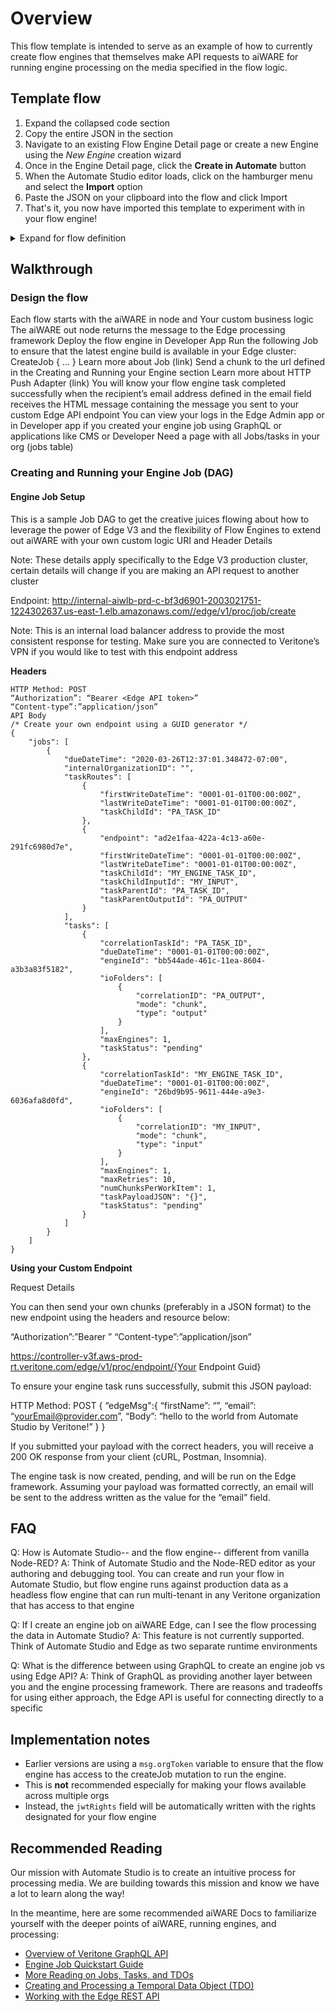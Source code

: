 # Overview

This flow template is intended to serve as an example of how to currently create flow engines that themselves make API requests to aiWARE for running engine processing on the media specified in the flow logic. 

## Template flow

1. Expand the collapsed code section
1. Copy the entire JSON in the section
1. Navigate to an existing Flow Engine Detail page or create a new Engine using the _New Engine_ creation wizard
1. Once in the Engine Detail page, click the **Create in Automate** button
1. When the Automate Studio editor loads, click on the hamburger menu and select the **Import** option
1. Paste the JSON on your clipboard into the flow and click Import
1. That's it, you now have imported this template to experiment with in your flow engine!

<details>
<summary>Expand for flow definition </summary>

```
[{"id":"e8111db7.09df3","type":"subflow","name":"aiWARE Poll Job (BETA)","info":"# Overview\nThis subflow encapsulates the polling pattern that accepts a `JobId` and polls the Job status\n\n## Input\n - `msg.jobId` - expects a valid Id of a Job created in your Veritone Organization\n\n## Output\n 1. The top port outputs the `msg.payload` and stores the results of the job query in JSON format\n 2. The bottom port outputs *failed* or *aborted* jobs in the `msg.payload` property\n\n## Beta Tag\n - Does *not* gracefully handle errors\n - Does *not* handle edge cases very well\n","category":"","in":[{"x":86.65465545654297,"y":286.2382164001465,"wires":[{"id":"6e023b2.85155c4"}]}],"out":[{"x":844.5081176757812,"y":494.53173828125,"wires":[{"id":"606a1259.1bbd6c","port":2}]},{"x":841.7302913665771,"y":588.9761734008789,"wires":[{"id":"606a1259.1bbd6c","port":4},{"id":"606a1259.1bbd6c","port":5}]}],"env":[],"color":"#FFAAAA","icon":"node-red/veritone-logo-transparent.png"},{"id":"606a1259.1bbd6c","type":"switch","z":"e8111db7.09df3","name":"check task status","property":"jobStatus","propertyType":"msg","rules":[{"t":"eq","v":"queued","vt":"str"},{"t":"eq","v":"running","vt":"str"},{"t":"eq","v":"complete","vt":"str"},{"t":"eq","v":"pending","vt":"str"},{"t":"eq","v":"failed","vt":"str"},{"t":"eq","v":"aborted","vt":"str"}],"checkall":"true","repair":false,"outputs":6,"x":450,"y":480,"wires":[["ab388984.585d58"],["ab388984.585d58"],[],["ab388984.585d58"],[],[]]},{"id":"ab388984.585d58","type":"delay","z":"e8111db7.09df3","name":"Keep Polling 25s...","pauseType":"delay","timeout":"25","timeoutUnits":"seconds","rate":"1","nbRateUnits":"1","rateUnits":"second","randomFirst":"1","randomLast":"5","randomUnits":"seconds","drop":false,"x":852.1390075683594,"y":394.976318359375,"wires":[["1ca061b0.c89f7e"]]},{"id":"1ca061b0.c89f7e","type":"aiware","z":"e8111db7.09df3","name":"CheckJobStatus","format":"handlebars","syntax":"mustache","template":"query checkJobStatus{\n    job(id:\"{{jobId}}\" ) {\n    id\n    status\n    targetId\n    tasks {\n        records{\n            id\n            status\n            jobId\n            output\n            engine{\n                id\n                name\n                categoryId\n                }\n                target{\n                id\n                organization{\n                    id\n                    name\n                    }\n                }\n            }\n        }\n    }\n}","x":510,"y":280,"wires":[["ce3b92f3.78069"],[]]},{"id":"ce3b92f3.78069","type":"change","z":"e8111db7.09df3","name":"get task details","rules":[{"p":"jobStatus","t":"set","pt":"msg","to":"payload.job.status","tot":"msg"},{"p":"jobId","t":"set","pt":"msg","to":"payload.job.id","tot":"msg"},{"p":"tdoId","t":"set","pt":"msg","to":"payload.job.targetId","tot":"msg"}],"action":"","property":"","from":"","to":"","reg":false,"x":406.2858581542969,"y":373.85693359375,"wires":[["606a1259.1bbd6c"]]},{"id":"6e023b2.85155c4","type":"change","z":"e8111db7.09df3","name":"set jobId","rules":[{"p":"jobId","t":"set","pt":"msg","to":"payload.createJob.id","tot":"msg"}],"action":"","property":"","from":"","to":"","reg":false,"x":240,"y":280,"wires":[["1ca061b0.c89f7e"]]},{"id":"841b1307.fc4df","type":"subflow","name":"Transcription process","info":"","category":"","in":[{"x":60,"y":180,"wires":[{"id":"64223232.ab95dc"}]}],"out":[{"x":960,"y":120,"wires":[{"id":"4710fd05.5a5c14","port":0}]},{"x":940,"y":240,"wires":[{"id":"4710fd05.5a5c14","port":1}]}],"env":[],"color":"#FFAAAA","icon":"node-red/veritone-logo-transparent.png"},{"id":"4710fd05.5a5c14","type":"subflow:e8111db7.09df3","z":"841b1307.fc4df","name":"","env":[],"x":750,"y":180,"wires":[[],[]]},{"id":"f5417735.7adf18","type":"aiware","z":"841b1307.fc4df","name":"transcribe","format":"handlebars","syntax":"mustache","template":"mutation createJob{\n  createJob(input:{\n    isReprocessJob:true\n    targetId:\"{{tdoId}}\" #merge in payload value w/ mustache syntax\n    tasks: [\n       {\n        engineId: \"54525249-da68-4dbf-b6fe-aea9a1aefd4d\"\n        #transcription\n       }]\n  }) {\n    id\n  }\n}","x":480,"y":180,"wires":[["4710fd05.5a5c14"],[]]},{"id":"64223232.ab95dc","type":"function","z":"841b1307.fc4df","name":"Parse chunk buffer","func":"//hardcode the API url for this run\nmsg.url = 'https://api.veritone.com/v3/graphql';\n\n//Hardcoded token for Automate Training Org\nmsg.orgToken = '256235:6a4523ece2fd4cc89fbc7975b726795ce1a46d384cb1441b8ff14b22afc5f840';\n\n//Parse the string into a JSON\n//We should evaluate if this is actually a JSOn\nconst obj = JSON.parse(Buffer.from(msg.payload.aiwareChunk));\nconst {edgePayload} = obj;\n\n//Now we can start parsing the actual JSON message :-D\n//Check for tdoId value\nif(edgePayload.tdoId){\n    msg.tdoId = edgePayload.tdoId\n}\n//Now check for sendTo value\nmsg.to = edgePayload.sendTo || \"andrew+noSendTo@veritone.com\";\nmsg.firstName = edgePayload.firstName || 'AndyThere';\n//Create an event msg that saves `aiware in` payload\nmsg.event = msg.payload;\nmsg.payload.aiwareChunkObject = obj;\nreturn msg;","outputs":1,"noerr":0,"x":270,"y":180,"wires":[["f5417735.7adf18"]]},{"id":"5b3f707a.c5944","type":"subflow","name":"concat cognitive results","info":"","category":"","in":[{"x":40,"y":80,"wires":[{"id":"9c241f6.24ee7e"}]}],"out":[{"x":1120,"y":300,"wires":[{"id":"f083cdd9.2dda3","port":0}]},{"x":400,"y":200,"wires":[{"id":"9c241f6.24ee7e","port":1},{"id":"9c5dbb53.afe8d8","port":1},{"id":"dfb8420f.ecbd4","port":1}]}],"env":[],"color":"#FFAAAA","icon":"font-awesome/fa-bolt"},{"id":"3c39c314.5930dc","type":"function","z":"5b3f707a.c5944","name":"Process Results","func":"// Save TDO name to use as filename of Word document:\n\nmsg.filename = \"\";\nvar tdoNameArray = msg.payload.temporalDataObject.name.split(\".\");\n\nfor (var i = 0; i < tdoNameArray.length - 1; i++)\n{\n    msg.filename += tdoNameArray[i] + \".\";\n}\n\nmsg.filename += \"docx\";\n\n// Save Engine IDs for Transcription and Speaker Separation engine tasks that have completed on the TDO:\n\n// Engine ID of TDO's Transcription engine \nvar transcriptionEngineId = \"\";\n\n// Engine ID of TDO's translate engine\nvar translateEngineId = \"\";\n\nvar jobArray = msg.payload.temporalDataObject.jobs.records;\n\nfor (var i = 0; i < jobArray.length; i++)\n{\n\tvar taskArray = jobArray[i].tasks.records;\n\n\tfor (var j = 0; j < taskArray.length; j++)\n\t{\n\t\tvar curEngineId = taskArray[j].engine.id;\t\t\t\t\n\t\tvar curEngineCategoryId = taskArray[j].engine.category.id;\n\t\t\n\t\t// Use first Engine ID encountered for Transcription category\n\t\tif (curEngineCategoryId === \"67cd4dd0-2f75-445d-a6f0-2f297d6cd182\" && transcriptionEngineId === \"\")\n\t\t{\n\t\t\ttranscriptionEngineId = curEngineId;\n\t\t}\n\t\t// Use first Engine ID encountered for Translate category\n\t\telse if (curEngineCategoryId === \"3b2b2ff8-44aa-4db4-9b71-ff96c3bf5923\" && translateEngineId === \"\")\n\t\t{\n\t\t\ttranslateEngineId = curEngineId;\n\t\t}\n\t}\n}\n\nmsg.transcriptionEngineId = transcriptionEngineId;\nmsg.translateEngineId = translateEngineId;\n\nreturn msg;","outputs":1,"noerr":0,"x":420,"y":80,"wires":[["9c5dbb53.afe8d8"]]},{"id":"9c241f6.24ee7e","type":"aiware","z":"5b3f707a.c5944","name":"get EngineIDs","format":"handlebars","syntax":"mustache","template":"query {\n  temporalDataObject(id: \"{{tdoId}}\") {\n    name\n    jobs {\n      records {\n        id\n        createdDateTime\n        status\n        tasks(status: complete) {\n          records {\n            id\n            status\n            engine {\n              id\n              name\n              category {\n                id\n                name\n              }\n            }\n          }\n        }\n      }      \n    }\n  }\n}","x":200,"y":80,"wires":[["3c39c314.5930dc"],[]]},{"id":"9c5dbb53.afe8d8","type":"switch","z":"5b3f707a.c5944","name":"Translation Exists?","property":"translateEngineId","propertyType":"msg","rules":[{"t":"empty"},{"t":"nempty"}],"checkall":"true","repair":false,"outputs":2,"x":627.5555419921875,"y":80,"wires":[["dfb8420f.ecbd4"],[]]},{"id":"dfb8420f.ecbd4","type":"aiware","z":"5b3f707a.c5944","name":"Get Engine Results","format":"handlebars","syntax":"mustache","template":"query {\n\tengineResults(tdoId: \"{{tdoId}}\", engineIds: [\"{{transcriptionEngineId}}\"]) {\n\t  records {\n\t\ttdoId\n\t\tengineId\n\t\tstartOffsetMs\n\t\tstopOffsetMs\n\t\tjsondata\n\t\tassetId\n\t\tuserEdited\n\t  }\n\t}\n}","x":870,"y":80,"wires":[["18d0dd43.4a6b63"],[]]},{"id":"18d0dd43.4a6b63","type":"function","z":"5b3f707a.c5944","name":"format engine results","func":"\nvar transcriptionArray = msg.payload.engineResults.records[0].jsondata.series;  // JSON output of Transcription engine results\nvar textContent = \"\";\t                                                        // Content of \"text\" output\n\n// Go through each word in \"transcriptionArray\" and build \"textContent\"\nfor (var i = 0; i < transcriptionArray.length; i++)\n{\n\tvar curWord = transcriptionArray[i].words[0].word;\n\t\n\t// If current word is a period, append it to \"textContent\"\n\tif (curWord === \".\")\n\t{\n\t\ttextContent += curWord;\n\t}\n\t// Otherwise, append a space followed by the current word to \"textContent\"\n\telse\n\t{\n\t\ttextContent += \" \" + curWord;\n\t}\n}\n\nmsg.textContent = textContent.trim();\nnode.warn(\"msg.textContent = \" + msg.textContent);\n\nmsg.to = 'andrew+blmbgreport@veritone.com';\nmsg.cc = 'minh.nguyen+blmbgreport@setacinq.vn';\n\nmsg.topic = 'Your NLP Results (Flow Engine)';\n\nreturn msg;","outputs":1,"noerr":0,"x":760,"y":300,"wires":[["f083cdd9.2dda3"]]},{"id":"f083cdd9.2dda3","type":"template","z":"5b3f707a.c5944","name":"format html","field":"payload","fieldType":"msg","format":"handlebars","syntax":"mustache","template":"<!DOCTYPE html PUBLIC \"-//W3C//DTD HTML 4.01 Transitional//EN\"\n   \"http://www.w3.org/TR/html4/loose.dtd\">\n<html>\n<head>\n    <meta http-equiv=\"Content-Type\" content=\"text/html; charset=UTF-8\">\n    <meta name=\"viewport\" content=\"initial-scale=1.0\">\n    <meta name=\"format-detection\" content=\"telephone=no\">\n    <title>aiWARE analytics report</title>\n    <style type=\"text/css\" data-premailer=\"ignore\">\n        .ReadMsgBody { width: 100%; background-color: #f4f4f4;}\n        .ExternalClass {width: 100%; background-color: #f4f4f4;}\n        .ExternalClass, .ExternalClass p, .ExternalClass span, .ExternalClass font, .ExternalClass td, .ExternalClass div {line-height:100%;}\n        body {-webkit-text-size-adjust:none; -ms-text-size-adjust:none;}\n        body {margin:0; padding:0;}\n        table {border-spacing:0;}\n        table td {border-collapse:collapse;}\n        .yshortcuts a {border-bottom: none !important;}\n        @media screen and (max-width: 600px), screen and (max-device-width: 600px) {\n            table[class=\"container\"] { width: 95% !important; }\n        }\n        @media screen and (max-width: 480px), screen and (max-device-width: 480px) {\n            td[class=\"container-padding\"] { padding-left: 12px !important; padding-right: 12px !important; }\n          \ttable.container td.logo { text-align: center; border-bottom: 1px solid #efefef; height:100px; color:#fff }\n        }\n    </style>\n    <style type=\"text/css\">\n        body { background-color: #f4f4f4; padding: 10px 0; margin: 10px 0; }\n        table.container { font-family: Lato, Arial, sans-serif; color: #434343; }\n        table.container td.header div { height: 10px; border: 1px solid #042f6d; }\n        table.container td.logo { background-size: cover; text-align: center; border-bottom: 1px solid #efefef; height:200px; color:#fff }\n        h1, h2, h3, h4, h5, h6 { color: #4e7ca4; line-height: 1.5; margin: 0 0 25px 0; }\n        h1 { font-size: 24px; } h2 { font-size: 18px; } h3 { font-size: 16px; } h4, h5, h6 { font-size: 14px; }\n        p { font-size: 14px; line-height: 1.5; margin: 0 0 25px 0; color: #434343; }\n        a { color: #0e4595; text-decoration: underline; }\n        td.container-padding img { border: 1px solid #ddd; padding: 37px; margin: 0 19px; }\n        a.intercom-h2b-button { background-color: #3e8acc; border-radius: 3px; color:#fff; display: inline-block; font-size: 14px; height: 44px; line-height:44px; padding: 0px 28px; text-decoration: none; }\n        ul li, ol li { font-size: 14px; line-height: 1.5; }\n        table.footer { background: #f4f4f4; width: 100%; padding-top:30px;}\n        table.footer td { vertical-align: middle; text-align: center; color: #434343; font-size: 12px; }\n      \ttable.footer p { color: #a0a0a0; font-size:12px; }\n    </style>\n</head>\n<body style=\"margin: 10px 0;padding: 10px 0;-webkit-text-size-adjust: none;-ms-text-size-adjust: none;background-color: #f4f4f4;\" leftmargin=\"0\" topmargin=\"0\" marginwidth=\"0\" marginheight=\"0\">\n<br>\n<table border=\"0\" width=\"100%\" height=\"100%\" cellpadding=\"0\" cellspacing=\"0\" bgcolor=\"#f4f4f4\" style=\"border-spacing: 0;\">\n  <tr>\n    <td align=\"center\" valign=\"top\" bgcolor=\"#f4f4f4\" style=\"background-color: #f4f4f4;border-collapse: collapse;\">\n      <table width=\"600\" cellpadding=\"0\" cellspacing=\"0\" border=\"0\" class=\"container\" bgcolor=\"#ffffff\" style=\"border-spacing: 0;font-family: Lato, Arial, sans-serif;color: #434343;\">\n        <tr>\n          <td class=\"container-padding\" bgcolor=\"#ffffff\" style=\"background-color: #ffffff;padding-left: 30px;padding-right: 30px;border-collapse: collapse;\"><br />\n            <!-- ### Begin Content! ### -->\n            <h1>Your aiWARE Analytics Report</h1>\n\n            <!-- ADD CONTENT HERE -->        \n            <p style=\"font-size: 14px; line-height: 1.5; margin: 0 0 25px 0; color: #434343;\">\n            <p>Hi {{firstName}}, here is your latest aiWARE cognitive analytics report:\n            </td>\n        </tr>\n        <tr>\n        <td valign=\"middle\" style=\"padding:10px 40px 5px; background-color:#ffffff; font-family:'Lato',Arial,sans-serif; font-size:14px;\"><table width=\"100%\">\n          <tbody>\n            <tr>\n              <td><img src=\"https://static.veritone.com/email/gear-fa.png\" width=\"18px\" style=\"height:10%;\"></td>\n              <td class=\"container-padding\" width=\"100%\" style=\"padding-left:5px;\"><span style=\"font-family:'Lato-Bold',Arial,sans-serif; font-weight:bold;\">Your Transcription Results</span>\n              </td>\n            </tr>\n          </tbody>\n        </table>\n        </td>\n        </tr>\n        <tr>\n        <td style=\"padding:5px 40px 25px 40px; background-color:#ffffff; font-family:'Lato',Arial,sans-serif; font-size:14px;\"><table width=\"100%\">\n          <tbody>\n            <tr>\n              <td style=\"padding-bottom: 5px;\">\n                <tbody>\n                  <tr>\n                    <td style=\"padding:5px 20px 5px 10px; background-color:#ffffff; font-family:'Lato',Arial,sans-serif; font-size:14px; color:#333333;\">\n                      <p style=\"margin:0px 10px 0px 20px; background-color:#ffffff; font-family:'Lato',Arial,sans-serif; font-size:14px; color#333333;\">\n                          {{{textContent}}}\n                      </p> \n                    </td>\n                  </tr>\n                </tbody>  \n              </td>\n            </tr>\n            </tbody>\n            </table></td>\n        </tr>\n        <tr>  \n        <td valign=\"middle\" style=\"padding:0px 40px; background-color:#ffffff; font-family:'Lato',Arial,sans-serif; font-size:14px;\"><table width=\"100%\">\n          <tbody>\n            <tr>\n              <td><img src=\"https://static.veritone.com/email/info-negfill.png\" width=\"18px\" style=\"height:10%;\"></td>\n              <td class=\"container-padding\" width=\"100%\" style=\"padding-left:5px;\"><span style=\"font-family:'Lato-Bold',Arial,sans-serif; font-weight:bold;\">Details</span></td>\n            </tr>\n          </tbody>\n        </table>\n        </td>\n        </tr>\n        <tr>\n        <td style=\"padding:5px 40px 25px 40px; background-color:#ffffff; font-family:'Lato',Arial,sans-serif; font-size:14px;\"><table width=\"100%\">\n            <tbody>\n              <tr>\n                <td style=\"padding: 0px 10px 0px 25px;\"><span style=\"font-family:'Lato',Arial,sans-serif;\">\n                  You can view the original file and other cognitive details for this media file by clicking the button below\n                  </td>\n                </tr>\n              </tbody>\n            </table>\n          </td>\n        </tr>\n        <tr>\n            <td class=\"container-padding\" style=\"background-color: #ffffff; padding: 10px 40px;\">\n                <center><a href=\"https://cms.veritone.com/#/media-details/{{todId}}\" style=\"background-color: #3e8acc; border-radius: 3px; color:#fff; display: inline-block; font-size: 14px; width:133px; height:44px; line-height:44px; padding: 0px 28px; text-align:center; font-family:'Lato',Arial,sans-serif; text-decoration: none;\">Media Link</a></center>\n            </td>\n        </tr>    \n        <tr>\n        <td class=\"container-padding\" bgcolor=\"#ffffff\" style=\"background-color: #ffffff;padding-left: 30px;padding-right: 30px;border-collapse: collapse;\">\n            <p style=\"font-size: 14px; line-height: 1.5; margin: 0 0 25px 0; color: #434343;\">\n            Create with care,<br>\n            Team Veritone\n            </p>\n          </td>\n        </tr>\n            <!-- ### End Content ### -->\n\n        <tr>\n            <td style=\"border-collapse: collapse;\">\n                <table border=\"0\" width=\"100%\" height=\"100%\" cellpadding=\"0\" cellspacing=\"0\" bgcolor=\"#fbfbfb\" class=\"footer\" style=\"border-spacing: 0;background: #f4f4f4;width: 100%;padding-top: 30px;\">\n                    <tr>\n                      <td style=\"border-collapse: collapse;vertical-align: middle;text-align: center;color: #434343;font-size: 12px;\">\n                        <p style=\"font-size: 12px;line-height: 1.5;margin: 0 0 25px 0;color: #a0a0a0;\">&copy; 2020 Veritone | All Rights Reserved<br>\n                        575 Anton Blvd, Costa Mesa, CA 92627\n                        </p>\n                      </td>\n                    </tr>\n                </table>\n            </td>\n        </tr>\n      </table>\n    </td>\n  </tr>\n</table>\n<br>\n</body>\n</html>","output":"str","x":970,"y":300,"wires":[[]]},{"id":"c20ef88c.0f9d88","type":"subflow","name":"error reporting","info":"","category":"","in":[],"out":[],"env":[],"color":"#FFAAAA","icon":"node-red/alert.svg"},{"id":"f469e397.cac46","type":"catch","z":"c20ef88c.0f9d88","name":"","scope":null,"uncaught":true,"x":200,"y":140,"wires":[["f369edbe.24278","3f954412.2e82dc","90c07ddc.2eb1e"]]},{"id":"f369edbe.24278","type":"debug","z":"c20ef88c.0f9d88","name":"Catch all errors","active":true,"tosidebar":true,"console":true,"tostatus":false,"complete":"payload","targetType":"msg","x":470,"y":140,"wires":[]},{"id":"2e54059b.52291a","type":"e-mail","z":"c20ef88c.0f9d88","server":"smtp.mandrillapp.com","port":"587","secure":false,"tls":false,"name":"andrew+blmbgerrs@veritone.com","dname":"email","x":650,"y":240,"wires":[]},{"id":"3f954412.2e82dc","type":"function","z":"c20ef88c.0f9d88","name":"append error objs","func":"//Structure an email subject!\nmsg.topic = `Flow Engine Runtime Error for Task - ${msg.edgeTaskId}`;\n\n//Temporary value to store the msg.payload value\nlet errPayload = msg.payload;\n\n\n//Structure a response to both Edge & Email Alert\nmsg.payload = {\n    \"Message\":\"The engine task encountered an error at runtime. See report below\",\n    \"errorBody\":msg.error,\n    \"previousPayload\":errPayload\n}\n\nreturn msg;","outputs":1,"noerr":0,"x":470,"y":240,"wires":[["2e54059b.52291a"]]},{"id":"90c07ddc.2eb1e","type":"aiware-out","z":"c20ef88c.0f9d88","name":"","statusCode":"500","x":460,"y":60,"wires":[]},{"id":"95365ac.08b9aa8","type":"tab","label":"Flow NLP Demo 1","disabled":false,"info":"# Overview\nFlow engine processing a file with Transcription and then translation\n\n## Use case\nIn this use-case, we:\n - Ingest an audio visual file from an S3 bucket\n - Write some initial metadata to the file (\"name\") and run `Transcription` processing\n - Once transcription is done, we then:\n  - run Face Recognition (detecting and recognizing) using a Library of Faces\n  - run Speaker Separation which processes the file *and* the transcript\n - Once all engine processes have finished, we then query the cognitive results,\n - We merge them all together\n - And then send out as an HTML email template to the specified recipient!"},{"id":"4ce5a841.672ff8","type":"aiware-in","z":"95365ac.08b9aa8","name":"","tdoId":"1010801274","tdoContent":"","addToJob":false,"endpointUUID":"","x":139,"y":269,"wires":[["e27b69f6.7ad228"]]},{"id":"a4010c87.172f1","type":"e-mail","z":"95365ac.08b9aa8","server":"smtp.mandrillapp.com","port":"587","secure":false,"tls":false,"name":"","dname":"email","x":909,"y":189,"wires":[]},{"id":"787edb70.c0efb4","type":"aiware-out","z":"95365ac.08b9aa8","name":"Edge OK","statusCode":200,"x":982,"y":269,"wires":[]},{"id":"c2035d02.aa3f5","type":"subflow:c20ef88c.0f9d88","z":"95365ac.08b9aa8","name":"","env":[],"x":131,"y":65,"wires":[]},{"id":"99782c6a.8d723","type":"subflow:5b3f707a.c5944","z":"95365ac.08b9aa8","name":"","env":[],"x":669,"y":249,"wires":[["a4010c87.172f1","787edb70.c0efb4"],["23c6a57c.802d7a"]]},{"id":"23c6a57c.802d7a","type":"aiware-out","z":"95365ac.08b9aa8","name":"","statusCode":"500","x":679,"y":329,"wires":[]},{"id":"e27b69f6.7ad228","type":"subflow:841b1307.fc4df","z":"95365ac.08b9aa8","name":"","env":[],"x":359,"y":269,"wires":[["99782c6a.8d723"],["23c6a57c.802d7a"]]},{"id":"33af6a9a.727ee6","type":"comment","z":"95365ac.08b9aa8","name":"Catch and Report Errors","info":"","x":155,"y":112,"wires":[]},{"id":"95f14e21.e2126","type":"comment","z":"95365ac.08b9aa8","name":"Incoming Messages from Edge","info":"","x":158,"y":343,"wires":[]},{"id":"bf408573.f663d8","type":"comment","z":"95365ac.08b9aa8","name":"Run transcription on the file","info":"This node will evaluate the value specified in the msg.payload.aiwareChunk and assuming it's a JSON that includes the `tdoId`, will process the TemporalDataObject specified","x":444,"y":199,"wires":[]}]
```

</details>

## Walkthrough

### Design the flow
Each flow starts with the aiWARE in node and
Your custom business logic
The aiWARE out node returns the message to the Edge processing framework
Deploy the flow engine in Developer App
Run the following Job to ensure that the latest engine build is available in your Edge cluster:
CreateJob { … }
Learn more about Job (link)
Send a chunk to the url defined in the Creating and Running your Engine section
Learn more about HTTP Push Adapter (link)
You will know your flow engine task completed successfully when the recipient’s email address defined in the email field receives the HTML message containing the message you sent to your custom Edge API endpoint
You can view your logs in the Edge Admin app or in Developer app if you created your engine job using GraphQL or applications like CMS or Developer
Need a page with all Jobs/tasks in your org (jobs table)


### Creating and Running your Engine Job (DAG)

#### Engine Job Setup

This is a sample Job DAG to get the creative juices flowing about how to leverage the power of Edge V3 and the flexibility of Flow Engines to extend out aiWARE with your own custom logic
URI and Header Details

Note: These details apply specifically to the Edge V3 production cluster, certain details will change if you are making an API request to another cluster

Endpoint: http://internal-aiwlb-prd-c-bf3d6901-2003021751-1224302637.us-east-1.elb.amazonaws.com//edge/v1/proc/job/create

Note: This is an internal load balancer address to provide the most consistent response for testing. Make sure you are connected to Veritone’s VPN if you would like to test with this endpoint address


**Headers**

```
HTTP Method: POST
“Authorization”: “Bearer <Edge API token>”
“Content-type”:”application/json”
API Body
/* Create your own endpoint using a GUID generator */
{
	"jobs": [
		{
			"dueDateTime": "2020-03-26T12:37:01.348472-07:00",
			"internalOrganizationID": "",
			"taskRoutes": [
				{
					"firstWriteDateTime": "0001-01-01T00:00:00Z",
					"lastWriteDateTime": "0001-01-01T00:00:00Z",
					"taskChildId": "PA_TASK_ID"
				},
				{
					"endpoint": "ad2e1faa-422a-4c13-a60e-291fc6980d7e",
					"firstWriteDateTime": "0001-01-01T00:00:00Z",
					"lastWriteDateTime": "0001-01-01T00:00:00Z",
					"taskChildId": "MY_ENGINE_TASK_ID",
					"taskChildInputId": "MY_INPUT",
					"taskParentId": "PA_TASK_ID",
					"taskParentOutputId": "PA_OUTPUT"
				}
			],
			"tasks": [
				{
					"correlationTaskId": "PA_TASK_ID",
					"dueDateTime": "0001-01-01T00:00:00Z",
					"engineId": "bb544ade-461c-11ea-8604-a3b3a83f5182",
					"ioFolders": [
						{
							"correlationID": "PA_OUTPUT",
							"mode": "chunk",
							"type": "output"
						}
					],
					"maxEngines": 1,
					"taskStatus": "pending"
				},
				{
					"correlationTaskId": "MY_ENGINE_TASK_ID",
					"dueDateTime": "0001-01-01T00:00:00Z",
					"engineId": "26bd9b95-9611-444e-a9e3-6036afa8d0fd",
					"ioFolders": [
						{
							"correlationID": "MY_INPUT",
							"mode": "chunk",
							"type": "input"
						}
					],
					"maxEngines": 1,
					"maxRetries": 10,
					"numChunksPerWorkItem": 1,
					"taskPayloadJSON": "{}",
					"taskStatus": "pending"
				}
			]
		}
	]
}
```

**Using your Custom Endpoint**

Request Details

You can then send your own chunks (preferably in a JSON format) to the new endpoint using the headers and resource below:

“Authorization”:”Bearer <Edge API Token>”
“Content-type”:”application/json”

https://controller-v3f.aws-prod-rt.veritone.com/edge/v1/proc/endpoint/{Your Endpoint Guid}

To ensure your engine task runs successfully, submit this JSON payload:

HTTP Method: POST
{
“edgeMsg":{
	“firstName”: “<your first name>”,
	“email”: “yourEmail@provider.com”,
	“Body”: “hello to the world from Automate Studio by Veritone!”
}
}

If you submitted your payload with the correct headers, you will receive a 200 OK response from your client (cURL, Postman, Insomnia).

The engine task is now created, pending, and will be run on the Edge framework. Assuming your payload was formatted correctly, an email will be sent to the address written as the value for the “email” field.



## FAQ

Q: How is Automate Studio-- and the flow engine-- different from vanilla Node-RED?
A: Think of Automate Studio and the Node-RED editor as your authoring and debugging tool. You can create and run your flow in Automate Studio, but flow engine runs against production data as a headless flow engine that can run multi-tenant in any Veritone organization that has access to that engine

Q: If I create an engine job on aiWARE Edge, can I see the flow processing the data in Automate Studio?
A: This feature is not currently supported. Think of Automate Studio and Edge as two separate runtime environments

Q: What is the difference between using GraphQL to create an engine job vs using Edge API?
A: Think of GraphQL as providing another layer between you and the engine processing framework. There are reasons and tradeoffs for using either approach, the Edge API is useful for connecting directly to a specific 

## Implementation notes

- Earlier versions are using a `msg.orgToken` variable to ensure that the flow engine has access to the createJob mutation to run the engine.
- This is **not** recommended especially for making your flows available across multiple orgs
- Instead, the `jwtRights` field will be automatically written with the rights designated for your flow engine


## Recommended Reading

Our mission with Automate Studio is to create an intuitive process for processing media. We are building towards this mission and know we have a lot to learn along the way!

In the meantime, here are some recommended aiWARE Docs to familiarize yourself with the deeper points of aiWARE, running engines, and processing:

- [Overview of Veritone GraphQL API](https://docs.veritone.com/#/apis/using-graphql)
- [Engine Job Quickstart Guide](https://docs.veritone.com/#/apis/job-quickstart/)
- [More Reading on Jobs, Tasks, and TDOs](https://docs.veritone.com/#/apis/jobs-tasks-tdos)
- [Creating and Processing a Temporal Data Object (TDO)](https://docs.veritone.com/#/apis/tutorials/upload-and-process)
- [Working with the Edge REST API](https://docs.veritone.com/#/apis/edge/index.html)
